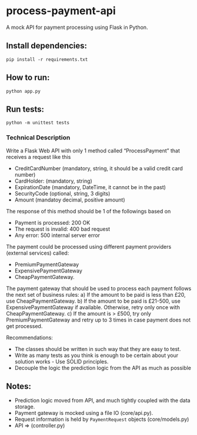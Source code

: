 # process-payment-api

A mock API for payment processing using Flask in Python.

## Install dependencies:
`pip install -r requirements.txt`

## How to run:
`python app.py`

## Run tests:
`python -m unittest tests`

### Technical Description

Write a Flask Web API with only 1 method called “ProcessPayment” that receives a request
like this
 - CreditCardNumber (mandatory, string, it should be a valid credit card number)
 - CardHolder: (mandatory, string)
 - ExpirationDate (mandatory, DateTime, it cannot be in the past)
 - SecurityCode (optional, string, 3 digits)
 - Amount (mandatoy decimal, positive amount)

The response of this method should be 1 of the followings based on
 - Payment is processed: 200 OK
 - The request is invalid: 400 bad request
 - Any error: 500 internal server error

The payment could be processed using different payment providers (external services) called:
 - PremiumPaymentGateway
 - ExpensivePaymentGateway
 - CheapPaymentGateway.

The payment gateway that should be used to process each payment follows the next set of
business rules:
 a) If the amount to be paid is less than £20, use CheapPaymentGateway.
 b) If the amount to be paid is £21-500, use ExpensivePaymentGateway if available.
    Otherwise, retry only once with CheapPaymentGateway.
 c) If the amount is > £500, try only PremiumPaymentGateway and retry up to 3 times in case payment does not get processed.

Recommendations:
 - The classes should be written in such way that they are easy to test.
 - Write as many tests as you think is enough to be certain about your solution works -
   Use SOLID principles.
 - Decouple the logic the prediction logic from the API as much as possible
 
## Notes:
 - Prediction logic moved from API, and much tightly coupled with the data storage.
 - Payment gateway is mocked using a file IO (core/api.py).
 - Request information is held by `PaymentRequest` objects (core/models.py)
 - API => (controller.py)
